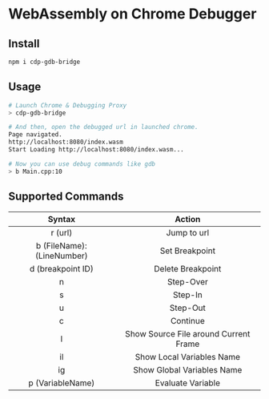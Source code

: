 # WebAssembly on Chrome Debugger

## Install

```sh
npm i cdp-gdb-bridge
```

## Usage

```sh
# Launch Chrome & Debugging Proxy
> cdp-gdb-bridge

# And then, open the debugged url in launched chrome.
Page navigated.
http://localhost:8080/index.wasm
Start Loading http://localhost:8080/index.wasm...

# Now you can use debug commands like gdb
> b Main.cpp:10
```

## Supported Commands

| Syntax | Action |
| :--: | :--: |
| r (url) | Jump to url |
| b (FileName):(LineNumber) | Set Breakpoint |
| d (breakpoint ID) | Delete Breakpoint |
| n | Step-Over |
| s | Step-In |
| u | Step-Out |
| c | Continue |
| l | Show Source File around Current Frame |
| il | Show Local Variables Name |
| ig | Show Global Variables Name |
| p (VariableName) | Evaluate Variable |
